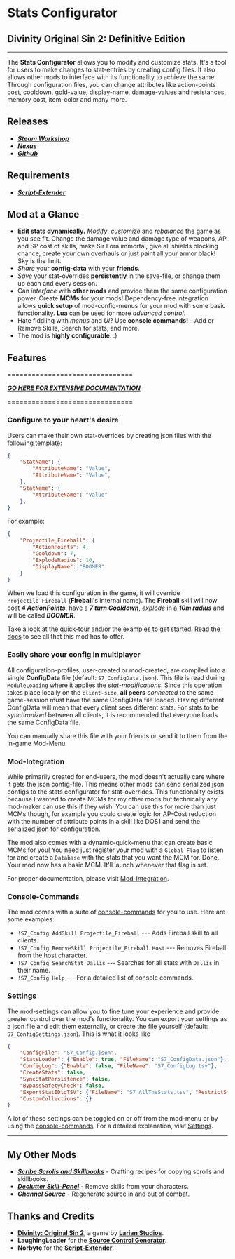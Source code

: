# **Stats Configurator**

## Divinity Original Sin 2: Definitive Edition

----------

The **Stats Configurator** allows you to modify and customize stats. It's a tool for users to make changes to stat-entries by creating config files. It also allows other mods to interface with its functionality to achieve the same. Through configuration files, you can change attributes like action-points cost, cooldown, gold-value, display-name, damage-values and resistances, memory cost, item-color and many more.

## Releases

* ***[Steam Workshop](#SteamWorkshop)***
* ***[Nexus](#NexusMods)***
* ***[Github](https://github.com/Shresht7/Stats-Configurator)***

## Requirements

* ***[Script-Extender](https://github.com/Norbyte/ositools)***

## Mod at a Glance

* **Edit stats dynamically.** _Modify_, _customize_ and _rebalance_ the game as you see fit. Change the damage value and damage type of weapons, AP and SP cost of skills, make Sir Lora immortal, give all shields blocking chance, create your own overhauls or just paint all your armor black! Sky is the limit.
* _Share_ your **config-data** with your **friends**.
* _Save_ your stat-overrides **persistently** in the save-file, or change them up each and every session.
* Can _interface_ with **other mods** and provide them the same configuration power. Create **MCMs** for your mods! Dependency-free integration allows **quick setup** of mod-config-menus for your mod with some basic functionality. **Lua** can be used for more _advanced control_.
* Hate fiddling with _menus_ and _UI_? Use **console commands!** - Add or Remove Skills, Search for stats, and more.
* The mod is **highly configurable**. :)

## Features

===============================

***[GO HERE FOR EXTENSIVE DOCUMENTATION](Documentation/Extensive-Documentation.md)***

===============================

### Configure to your heart's desire

Users can make their own stat-overrides by creating json files with the following template:

```json
{
    "StatName": {
        "AttributeName": "Value",
        "AttributeName": "Value",
    },
    "StatName": {
        "AttributeName": "Value"
    },
}
```

For example:

```json
{
    "Projectile_Fireball": {
        "ActionPoints": 4,
        "Cooldown": 7,
        "ExplodeRadius": 10,
        "DisplayName": "BOOMER"
    }
}
```

When we load this configuration in the game, it will override `Projectile_Fireball` (**Fireball**'s internal name). The **Fireball** skill will now cost ***4 ActionPoints***, have a ***7 turn Cooldown***, _explode_ in a ***10m radius*** and will be called ***BOOMER***.

Take a look at the [quick-tour](Documentation/QuickTour.md) and/or the [examples](Documentation/Examples.md) to get started. Read the [docs](Documentation/Extensive-Documentation.md) to see all that this mod has to offer.

### Easily share your config in multiplayer

All configuration-profiles, user-created or mod-created, are compiled into a single **ConfigData** file (default: `S7_ConfigData.json`). This file is read during `ModuleLoading` where it applies the _stat-modifications_. Since this operation takes place locally on the `client-side`, **all peers** _connected_ to the same game-session must have the same ConfigData file loaded. Having different ConfigData will mean that every client sees different stats. For stats to be _synchronized_ between all clients, it is recommended that everyone loads the same ConfigData file.

You can manually share this file with your friends or send it to them from the in-game Mod-Menu.

### Mod-Integration

While primarily created for end-users, the mod doesn't actually care where it gets the json config-file. This means other mods can send serialized json configs to the stats configurator for stat-overrides. This functionality exists because I wanted to create MCMs for my other mods but technically any mod-maker can use this if they wish. You can use this for more than just MCMs though, for example you could create logic for AP-Cost reduction with the number of attribute points in a skill like DOS1 and send the serialized json for configuration.

The mod also comes with a dynamic-quick-menu that can create basic MCMs for you! You need just register your mod with a `Global Flag` to listen for and create a `Database` with the stats that you want the MCM for. Done. Your mod now has a basic MCM. It'll launch whenever that flag is set.

For proper documentation, please visit [Mod-Integration](Documentation/Extensive-Documentation.md#Mod-Integration).

### Console-Commands

The mod comes with a suite of [console-commands](Documentation/Extensive-Documentation.md#Diagnostics) for you to use. Here are some examples:

* `!S7_Config AddSkill Projectile_Fireball` --- Adds Fireball skill to all clients.
* `!S7_Config RemoveSkill Projectile_Fireball Host` --- Removes Fireball from the host character.
* `!S7_Config SearchStat Dallis` --- Searches for all stats with `Dallis` in their name.
* `!S7_Config Help` --- For a detailed list of console commands.

### Settings

The mod-settings can allow you to fine tune your experience and provide greater control over the mod's functionality. You can export your settings as a json file and edit them externally, or create the file yourself (default: `S7_ConfigSettings.json`). This is what it looks like

```json
{
    "ConfigFile": "S7_Config.json",
    "StatsLoader": {"Enable": true, "FileName": "S7_ConfigData.json"},
    "ConfigLog": {"Enable": false, "FileName": "S7_ConfigLog.tsv"},
    "CreateStats": false,
    "SyncStatPersistence": false,
    "BypassSafetyCheck": false,
    "ExportStatIDtoTSV": {"FileName": "S7_AllTheStats.tsv", "RestrictStatTypeTo": ""},
    "CustomCollections": {}
}
```

A lot of these settings can be toggled on or off from the mod-menu or by using the [console-commands](Documentation/Extensive-Documentation.md#Console-Commands). For a detailed explanation, visit [Settings](Documentation/Extensive-Documentation.md#Settings).

----------

## My Other Mods

* ***[Scribe Scrolls and Skillbooks](https://steamcommunity.com/sharedfiles/filedetails/?id=2012742114)*** - Crafting recipes for copying scrolls and skillbooks.
* ***[Declutter Skill-Panel](https://steamcommunity.com/sharedfiles/filedetails/?id=2049313850)*** - Remove skills from your characters.
* ***[Channel Source](https://steamcommunity.com/sharedfiles/filedetails/?id=2028696492)*** - Regenerate source in and out of combat.

## Thanks and Credits

* **[Divinity: Original Sin 2](http://store.steampowered.com/app/435150/Divinity_Original_Sin_2/)**, a game by **[Larian Studios](http://larian.com/)**.
* **LaughingLeader** for the **[Source Control Generator](https://github.com/LaughingLeader/SourceControlGenerator)**.
* **Norbyte** for the **[Script-Extender](https://github.com/Norbyte/ositools)**.
